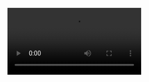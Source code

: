 ![Video](https://cdn.discordapp.com/attachments/1173756336685715596/1226618795788079244/2024-04-07_22-08-31.mp4)
